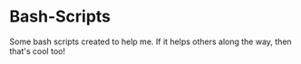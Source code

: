 # Bash-Scripts
Some bash scripts created to help me. If it helps others along the way, then that's cool too!
